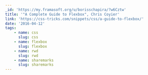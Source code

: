 ```yaml
---
_id: 'https://my.framasoft.org/u/borisschapira/?w6Cztw'
title: '"A Complete Guide to Flexbox", Chris Coyier'
link: 'https://css-tricks.com/snippets/css/a-guide-to-flexbox/'
date: '2016-04-12'
tags:
    - name: css
      slug: css
    - name: flexbox
      slug: flexbox
    - name: rwd
      slug: rwd
    - name: sharemarks
      slug: sharemarks
---
```


<div class="markdown"><p></p></div>
